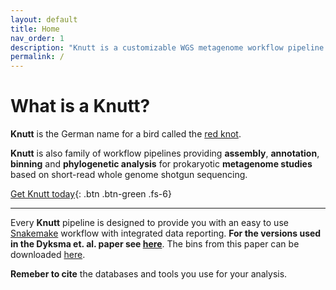 ```yaml
---
layout: default
title: Home
nav_order: 1
description: "Knutt is a customizable WGS metagenome workflow pipeline for microbiologists. Focus on your research, not your Perl scripts."
permalink: /
---
```


# What is a Knutt?

**Knutt** is the German name for a bird called the [red knot](https://en.wikipedia.org/wiki/Red_knot). 

**Knutt** is also family of workflow pipelines providing **assembly**, **annotation**, **binning** and **phylogenetic analysis** for prokaryotic **metagenome studies** based on short-read whole genome shotgun sequencing.

[Get Knutt today](/install){: .btn .btn-green .fs-6}

* * *

Every **Knutt** pipeline is designed to provide you with an easy to use [Snakemake](https://snakemake.readthedocs.io) workflow with integrated data reporting. **For the versions used in the Dyksma et. al. paper see [here](/Snakefiles)**. The bins from this paper can be downloaded [here](/assets/etc/binsdyksma.tgz).

**Remeber to cite** the databases and tools you use for your analysis.
